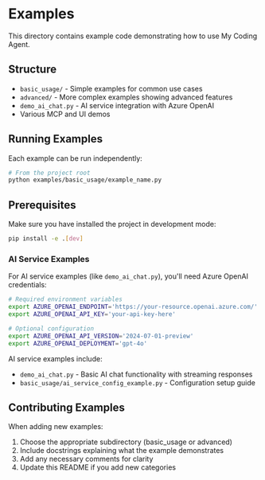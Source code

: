 # Examples

This directory contains example code demonstrating how to use My Coding Agent.

## Structure

- `basic_usage/` - Simple examples for common use cases
- `advanced/` - More complex examples showing advanced features
- `demo_ai_chat.py` - AI service integration with Azure OpenAI
- Various MCP and UI demos

## Running Examples

Each example can be run independently:

```bash
# From the project root
python examples/basic_usage/example_name.py
```

## Prerequisites

Make sure you have installed the project in development mode:

```bash
pip install -e .[dev]
```

### AI Service Examples

For AI service examples (like `demo_ai_chat.py`), you'll need Azure OpenAI credentials:

```bash
# Required environment variables
export AZURE_OPENAI_ENDPOINT='https://your-resource.openai.azure.com/'
export AZURE_OPENAI_API_KEY='your-api-key-here'

# Optional configuration
export AZURE_OPENAI_API_VERSION='2024-07-01-preview'
export AZURE_OPENAI_DEPLOYMENT='gpt-4o'
```

AI service examples include:
- `demo_ai_chat.py` - Basic AI chat functionality with streaming responses
- `basic_usage/ai_service_config_example.py` - Configuration setup guide

## Contributing Examples

When adding new examples:
1. Choose the appropriate subdirectory (basic_usage or advanced)
2. Include docstrings explaining what the example demonstrates
3. Add any necessary comments for clarity
4. Update this README if you add new categories
